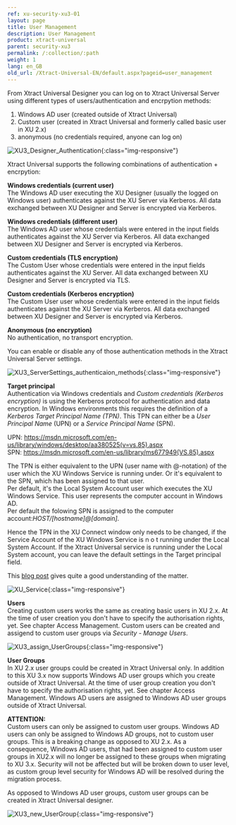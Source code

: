 ```yaml
---
ref: xu-security-xu3-01
layout: page
title: User Management
description: User Management
product: xtract-universal
parent: security-xu3
permalink: /:collection/:path
weight: 1
lang: en_GB
old_url: /Xtract-Universal-EN/default.aspx?pageid=user_management
---
```


From Xtract Universal Designer you can log on to Xtract Universal Server using different types of users/authentication and encrpytion methods:

1. Windows AD user (created outside of Xtract Universal)
2. Custom user (created in Xtract Universal and formerly called basic user in XU 2.x)
3. anonymous (no credentials required, anyone can log on)

![XU3_Designer_Authentication](/img/content/XU3_Designer_Authentication.jpg){:class="img-responsive"}

Xtract Universal supports the following combinations of authentication + encrpytion:

**Windows credentials (current user)** <br>
The Windows AD user executing the XU Designer (usually the logged on Windows user) authenticates against the XU Server via Kerberos. All data exchanged between XU Designer and Server is encrypted via Kerberos.

**Windows credentials (different user)** <br>
The Windows AD user whose credentials were entered in the input fields authenticates against the XU Server via Kerberos. All data exchanged between XU Designer and Server is encrypted via Kerberos.

**Custom credentials (TLS encryption)** <br>
The Custom User whose credentials were entered in the input fields authenticates against the XU Server. All data exchanged between XU Designer and Server is encrypted via TLS.

**Custom credentials (Kerberos encryption)** <br>
The Custom User user whose credentials were entered in the input fields authenticates against the XU Server via Kerberos. All data exchanged between XU Designer and Server is encrypted via Kerberos.

**Anonymous (no encryption)** <br>
No authentication, no transport encryption.

You can enable or disable any of those authentication methods in the Xtract Universal Server settings.

![XU3_ServerSettings_authenticaion_methods](/img/content/XU3_ServerSettings_authenticaion_methods.jpg){:class="img-responsive"}

**Target principal**<br>
Authentication via Windows credentials and *Custom credentials (Kerberos encryption)* is using the Kerberos protocol for authentication and data encryption.
In Windows environments this requires the definition of a *Kerberos Target Principal Name (TPN)*. This TPN can either be a *User Principal Name* (UPN) or a *Service Principal Name* (SPN).

UPN: https://msdn.microsoft.com/en-us/library/windows/desktop/aa380525(v=vs.85).aspx<br>
SPN: https://msdn.microsoft.com/en-us/library/ms677949(VS.85).aspx

The TPN is either equivalent to the UPN (user name with @-notation) of the user which the XU Windows Service is running under. Or it's equivalent to the SPN, which has been assigned to that user.<br>
Per default, it's the Local System Account user which executes the XU Windows Service. This user represents the computer account in Windows AD.<br>
Per default the folowing SPN is assigned to the computer account:*HOST/[hostname]@[domain]*.

Hence the TPN in the XU Connect window only needs to be changed, if the Service Account of the XU Windows Service is n o t running under the Local System Account.
If the Xtract Universal service is running under the Local System account, you can leave the default settings in the Target principal field.

This [blog post](https://blog.rhysgoodwin.com/windows-admin/active-directory-and-kerberos-spns-made-easy/) gives quite a good understanding of the matter.

![XU_Service](/img/content/XU_Service.jpg){:class="img-responsive"}

**Users**<br>
Creating custom users works the same as creating basic users in XU 2.x. At the time of user creation you don't have to specify the authorisation rights, yet. See chapter Access Management.
Custom users can be created and assigend to custom user groups via *Security - Manage Users*.

![XU3_assign_UserGroups](/img/content/XU3_assign_UserGroups.png){:class="img-responsive"}

**User Groups**<br>
In XU 2.x user groups could be created in Xtract Universal only. In addition to this XU 3.x now supports Windows AD user groups which you create outside of Xtract Universal. 
At the time of user group creation you don't have to specify the authorisation rights, yet. See chapter Access Management.
Windows AD users are assigned to Windows AD user groups outside of Xtract Universal.

**ATTENTION:**<br>
Custom users can only be assigned to custom user groups. 
Windows AD users can only be assigned to Windows AD groups, not to custom user groups. This is a breaking change as opposed to XU 2.x.
As a consequence, Windows AD users, that had been assigned to custom user groups in XU2.x will no longer be assigned to these groups when migrating to XU 3.x. Security will not be affected but will be broken down to user level, as custom group level security for Windows AD will be resolved during the migration process.

As opposed to Windows AD user groups, custom user groups can be created in Xtract Universal designer.

![XU3_new_UserGroup](/img/content/XU3_new_UserGroup.jpg){:class="img-responsive"}

